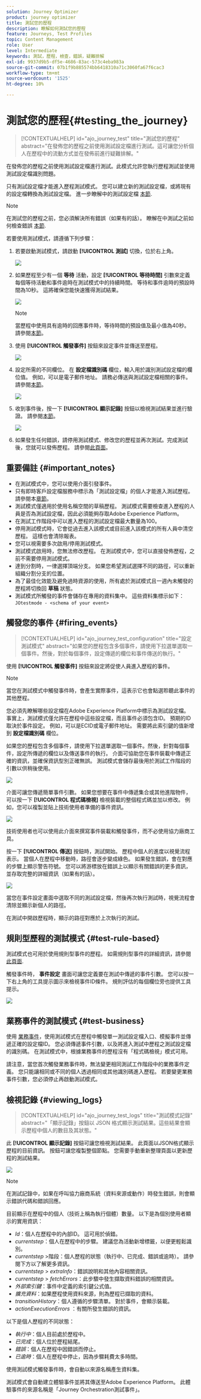 ```yaml
---
solution: Journey Optimizer
product: journey optimizer
title: 測試您的歷程
description: 瞭解如何測試您的歷程
feature: Journeys, Test Profiles
topic: Content Management
role: User
level: Intermediate
keywords: 測試，歷程，檢查，錯誤，疑難排解
exl-id: 9937d9b5-df5e-4686-83ac-573c4eba983a
source-git-commit: 07b1f9b885574bb6418310a71c3060fa67f6cac3
workflow-type: tm+mt
source-wordcount: '1525'
ht-degree: 10%

---
```


# 測試您的歷程{#testing_the_journey}

>[!CONTEXTUALHELP]
>id="ajo_journey_test"
>title="測試您的歷程"
>abstract="在發佈您的歷程之前使用測試設定檔進行測試。這可讓您分析個人在歷程中的流動方式並在發佈前進行疑難排解。"

在發佈您的歷程之前使用測試設定檔進行測試。此模式允許您執行歷程測試並使用測試設定檔識別問題。

只有測試設定檔才能進入歷程測試模式。 您可以建立新的測試設定檔，或將現有的設定檔轉換為測試設定檔。 進一步瞭解中的測試設定檔 [本節](../audience/creating-test-profiles.md).

>[!NOTE]
>
>在測試您的歷程之前，您必須解決所有錯誤（如果有的話）。 瞭解在中測試之前如何檢查錯誤 [本節](../building-journeys/troubleshooting.md#checking-for-errors-before-testing).

若要使用測試模式，請遵循下列步驟：

1. 若要啟動測試模式，請啟動 **[!UICONTROL 測試]** 切換，位於右上角。

   ![](assets/journeytest1.png)

1. 如果歷程至少有一個 **等待** 活動，設定 **[!UICONTROL 等待時間]** 引數來定義每個等待活動和事件逾時在測試模式中的持續時間。 等待和事件逾時的預設時間為10秒。 這將確保您能快速獲得測試結果。

   ![](assets/journeytest_wait.png)

   >[!NOTE]
   >
   >當歷程中使用具有逾時的回應事件時，等待時間的預設值及最小值為40秒。 請參閱[本節](../building-journeys/reaction-events.md)。

1. 使用 **[!UICONTROL 觸發事件]** 按鈕來設定事件並傳送至歷程。

   ![](assets/journeyuctest1.png)

1. 設定所需的不同欄位。 在 **設定檔識別碼** 欄位，輸入用於識別測試設定檔的欄位值。 例如，可以是電子郵件地址。 請務必傳送與測試設定檔相關的事件。 請參閱[本節](#firing_events)。

   ![](assets/journeyuctest1-bis.png)

1. 收到事件後，按一下 **[!UICONTROL 顯示記錄]** 按鈕以檢視測試結果並進行驗證。 請參閱[本節](#viewing_logs)。

   ![](assets/journeyuctest2.png)

1. 如果發生任何錯誤，請停用測試模式、修改您的歷程並再次測試。完成測試後，您就可以發佈歷程。 請參閱[此頁面](../building-journeys/publishing-the-journey.md)。

## 重要備註 {#important_notes}

* 在測試模式中，您可以使用介面引發事件。
* 只有即時客戶設定檔服務中標示為「測試設定檔」的個人才能進入測試歷程。 請參閱本[章節](../audience/creating-test-profiles.md)。
* 測試模式僅適用於使用名稱空間的草稿歷程。 測試模式需要檢查進入歷程的人員是否為測試設定檔，因此必須能夠存取Adobe Experience Platform。
* 在測試工作階段中可以進入歷程的測試設定檔最大數量為100。
* 停用測試模式時，它會從過去進入該模式或目前進入該模式的所有人員中清空歷程。 這樣也會清除報表。
* 您可以視需要多次啟用/停用測試模式。
* 測試模式啟用時，您無法修改歷程。 在測試模式中，您可以直接發佈歷程，之前不需要停用測試模式。
* 達到分割時，一律選擇頂端分支。 如果您希望測試選擇不同的路徑，可以重新組織分割分支的位置。
* 為了最佳化效能及避免過時資源的使用，所有處於測試模式且一週內未觸發的歷程將切換回 **草稿** 狀態。
* 測試模式所觸發的事件會儲存在專用的資料集中。 這些資料集標示如下： `JOtestmode - <schema of your event>`

## 觸發您的事件 {#firing_events}

>[!CONTEXTUALHELP]
>id="ajo_journey_test_configuration"
>title="設定測試模式"
>abstract="如果您的歷程包含多個事件，請使用下拉選單選取一個事件。然後，對於每個事件，設定傳遞的欄位和事件傳送的執行。"

使用 **[!UICONTROL 觸發事件]** 按鈕來設定將促使人員進入歷程的事件。

>[!NOTE]
>
>當您在測試模式中觸發事件時，會產生實際事件，這表示它也會點選聆聽此事件的其他歷程。

您必須先瞭解哪些設定檔在Adobe Experience Platform中標示為測試設定檔。 事實上，測試模式僅允許在歷程中這些設定檔，而且事件必須包含ID。 預期的ID取決於事件設定。 例如，可以是ECID或電子郵件地址。 需要將此索引鍵的值新增到 **設定檔識別碼** 欄位。

如果您的歷程包含多個事件，請使用下拉選單選取一個事件。然後，針對每個事件，設定所傳遞的欄位以及傳送事件的執行。 介面可協助您在事件裝載中傳遞正確的資訊，並確保資訊型別正確無誤。 測試模式會儲存最後用於測試工作階段的引數以供稍後使用。

![](assets/journeytest4.png)

介面可讓您傳遞簡單事件引數。 如果您想要在事件中傳遞集合或其他進階物件，可以按一下 **[!UICONTROL 程式碼檢視]** 檢視裝載的整個程式碼並加以修改。 例如，您可以複製並貼上技術使用者準備的事件資訊。

![](assets/journeytest5.png)

技術使用者也可以使用此介面來撰寫事件裝載和觸發事件，而不必使用協力廠商工具。

按一下 **[!UICONTROL 傳送]** 按鈕時，測試開始。 歷程中個人的進度以視覺流程表示。 當個人在歷程中移動時，路徑會逐步變成綠色。 如果發生錯誤，會在對應的步驟上顯示警告符號。 您可以將游標放在錯誤上以顯示有關錯誤的更多資訊，並存取完整的詳細資訊（如果有的話）。

![](assets/journeytest6.png)

當您在事件設定畫面中選取不同的測試設定檔，然後再次執行測試時，視覺流程會清除並顯示新個人的路徑。

在測試中開啟歷程時，顯示的路徑對應於上次執行的測試。

## 規則型歷程的測試模式 {#test-rule-based}

測試模式也可用於使用規則型事件的歷程。 如需規則型事件的詳細資訊，請參閱 [此頁面](../event/about-events.md).

觸發事件時， **事件設定** 畫面可讓您定義要在測試中傳遞的事件引數。 您可以按一下右上角的工具提示圖示來檢視事件ID條件。 規則評估的每個欄位旁也提供工具提示。

![](assets/jo-event8.png)

## 業務事件的測試模式 {#test-business}

使用 [業務事件](../event/about-events.md)，使用測試模式在歷程中觸發單一測試設定檔入口、模擬事件並傳遞正確的設定檔ID。 您必須傳遞事件引數，以及將進入測試中歷程之測試設定檔的識別碼。 在測試模式中，根據業務事件的歷程沒有「程式碼檢視」模式可用。

請注意，當您首次觸發業務事件時，無法變更相同測試工作階段中的業務事件定義。 您只能讓相同或不同的個人透過相同或其他識別碼進入歷程。 若要變更業務事件引數，您必須停止再啟動測試模式。

## 檢視記錄 {#viewing_logs}

>[!CONTEXTUALHELP]
>id="ajo_journey_test_logs"
>title="測試模式記錄"
>abstract="「顯示記錄」按鈕以 JSON 格式顯示測試結果。這些結果會顯示歷程中個人的數目及其狀態。"

此 **[!UICONTROL 顯示記錄]** 按鈕可讓您檢視測試結果。 此頁面以JSON格式顯示歷程的目前資訊。 按鈕可讓您複製整個節點。 您需要手動重新整理頁面以更新歷程的測試結果。

![](assets/journeytest3.png)


>[!NOTE]
>
>在測試記錄中，如果在呼叫協力廠商系統（資料來源或動作）時發生錯誤，則會顯示錯誤代碼和錯誤回應。

目前顯示在歷程中的個人（技術上稱為執行個體）數量。 以下是為個別使用者顯示的實用資訊：

* _Id_：個人在歷程中的內部ID。 這可用於偵錯。
* _currentstep_：個人在歷程中的步驟。 建議您為活動新增標籤，以便更輕鬆識別。
* _currentstep_ >階段：個人歷程的狀態（執行中、已完成、錯誤或逾時）。 請參閱下方以了解更多資訊。
* _currentstep_ > _extraInfo_：錯誤說明和其他內容相關資訊。
* _currentstep_ > _fetchErrors_：此步驟中發生擷取資料錯誤的相關資訊。
* _外部索引鍵_：事件中定義的索引鍵公式值。
* _擴充資料_：如果歷程使用資料來源，則為歷程已擷取的資料。
* _transitionHistory_：個人遵循的步驟清單。 對於事件，會顯示裝載。
* _actionExecutionErrors_ ：有關所發生錯誤的資訊。

以下是個人歷程的不同狀態：

* _執行中_：個人目前處於歷程中。
* _已完成_：個人位於歷程結尾。
* _錯誤_：個人在歷程中因錯誤而停止。
* _已逾時_：個人在歷程中停止，因為步驟耗費太多時間。

使用測試模式觸發事件時，會自動以來源名稱產生資料集。

測試模式會自動建立體驗事件並將其傳送至Adobe Experience Platform。 此體驗事件的來源名稱是「Journey Orchestration測試事件」。

